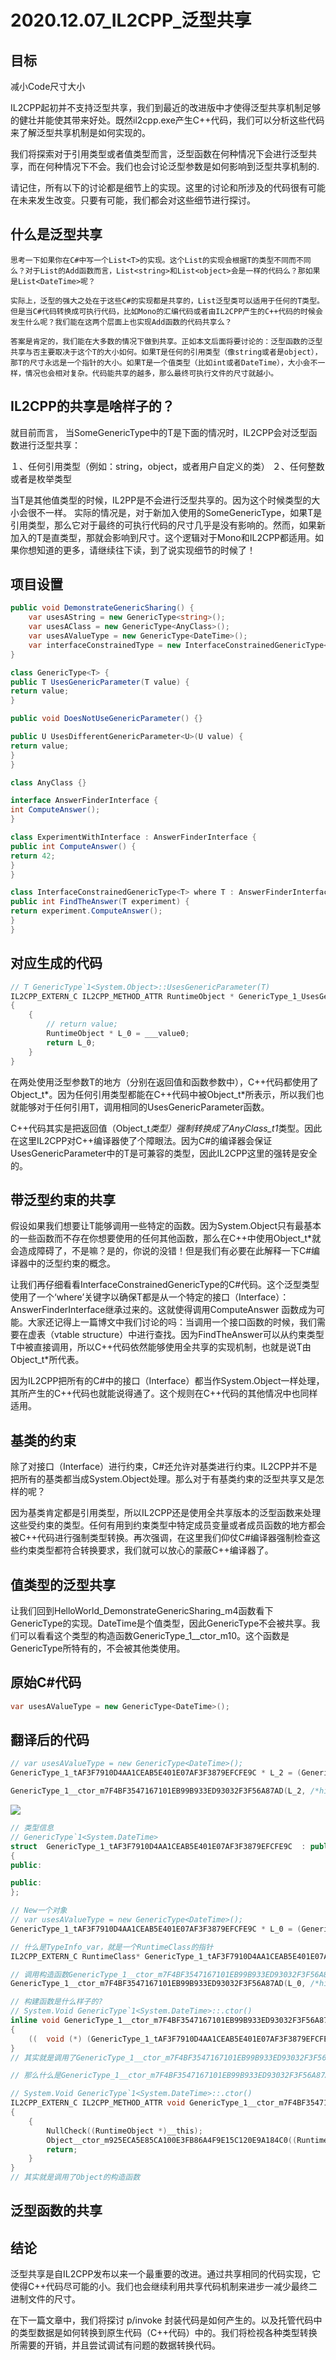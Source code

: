 # 2020.12.07_IL2CPP_泛型共享

## 目标

减小Code尺寸大小

IL2CPP起初并不支持泛型共享，我们到最近的改进版中才使得泛型共享机制足够的健壮并能使其带来好处。既然il2cpp.exe产生C++代码，我们可以分析这些代码来了解泛型共享机制是如何实现的。

我们将探索对于引用类型或者值类型而言，泛型函数在何种情况下会进行泛型共享，而在何种情况下不会。我们也会讨论泛型参数是如何影响到泛型共享机制的.

请记住，所有以下的讨论都是细节上的实现。这里的讨论和所涉及的代码很有可能在未来发生改变。只要有可能，我们都会对这些细节进行探讨。

## 什么是泛型共享

    思考一下如果你在C#中写一个List<T>的实现。这个List的实现会根据T的类型不同而不同么？对于List的Add函数而言，List<string>和List<object>会是一样的代码么？那如果是List<DateTime>呢？

    实际上，泛型的强大之处在于这些C#的实现都是共享的，List泛型类可以适用于任何的T类型。但是当C#代码转换成可执行代码，比如Mono的汇编代码或者由IL2CPP产生的C++代码的时候会发生什么呢？我们能在这两个层面上也实现Add函数的代码共享么？

    答案是肯定的，我们能在大多数的情况下做到共享。正如本文后面将要讨论的：泛型函数的泛型共享与否主要取决于这个T的大小如何。如果T是任何的引用类型（像string或者是object），那T的尺寸永远是一个指针的大小。如果T是一个值类型（比如int或者DateTime），大小会不一样，情况也会相对复杂。代码能共享的越多，那么最终可执行文件的尺寸就越小。

## IL2CPP的共享是啥样子的？

就目前而言， 当SomeGenericType中的T是下面的情况时，IL2CPP会对泛型函数进行泛型共享：

１、任何引用类型（例如：string，object，或者用户自定义的类）
２、任何整数或者是枚举类型 

当T是其他值类型的时候，IL2PP是不会进行泛型共享的。因为这个时候类型的大小会很不一样。 
实际的情况是，对于新加入使用的SomeGenericType，如果T是引用类型，那么它对于最终的可执行代码的尺寸几乎是没有影响的。然而，如果新加入的T是直类型，那就会影响到尺寸。这个逻辑对于Mono和IL2CPP都适用。如果你想知道的更多，请继续往下读，到了说实现细节的时候了！


## 项目设置

```c#
public void DemonstrateGenericSharing() {
    var usesAString = new GenericType<string>();
    var usesAClass = new GenericType<AnyClass>();
    var usesAValueType = new GenericType<DateTime>();
    var interfaceConstrainedType = new InterfaceConstrainedGenericType<ExperimentWithInterface>();
}
```

```C#
class GenericType<T> {
public T UsesGenericParameter(T value) {
return value;
}

public void DoesNotUseGenericParameter() {}

public U UsesDifferentGenericParameter<U>(U value) {
return value;
}
}

class AnyClass {}

interface AnswerFinderInterface {
int ComputeAnswer();
}

class ExperimentWithInterface : AnswerFinderInterface {
public int ComputeAnswer() {
return 42;
}
}

class InterfaceConstrainedGenericType<T> where T : AnswerFinderInterface {
public int FindTheAnswer(T experiment) {
return experiment.ComputeAnswer();
}
}
```

## 对应生成的代码
```c++
// T GenericType`1<System.Object>::UsesGenericParameter(T)
IL2CPP_EXTERN_C IL2CPP_METHOD_ATTR RuntimeObject * GenericType_1_UsesGenericParameter_m0F34477E646608588E920530062F3052B0DD68B3_gshared (GenericType_1_t0C98402A658D6ED54303ED35FF5E55864132C153 * __this, RuntimeObject * ___value0, const RuntimeMethod* method)
{
	{
		// return value;
		RuntimeObject * L_0 = ___value0;
		return L_0;
	}
}
```

在两处使用泛型参数T的地方（分别在返回值和函数参数中），C++代码都使用了Object_t*。因为任何引用类型都能在C++代码中被Object_t*所表示，所以我们也就能够对于任何引用T，调用相同的UsesGenericParameter函数。


C++代码其实是把返回值（Object_t*类型）强制转换成了AnyClass_t1*类型。因此在这里IL2CPP对C++编译器使了个障眼法。因为C#的编译器会保证UsesGenericParameter中的T是可兼容的类型，因此IL2CPP这里的强转是安全的。


## 带泛型约束的共享

假设如果我们想要让T能够调用一些特定的函数。因为System.Object只有最基本的一些函数而不存在你想要使用的任何其他函数，那么在C++中使用Object_t*就会造成障碍了，不是嘛？是的，你说的没错！但是我们有必要在此解释一下C#编译器中的泛型约束的概念。

让我们再仔细看看InterfaceConstrainedGenericType的C#代码。这个泛型类型使用了一个‘where’关键字以确保T都是从一个特定的接口（Interface）：AnswerFinderInterface继承过来的。这就使得调用ComputeAnswer 函数成为可能。大家还记得上一篇博文中我们讨论的吗：当调用一个接口函数的时候，我们需要在虚表（vtable structure）中进行查找。因为FindTheAnswer可以从约束类型T中被直接调用，所以C++代码依然能够使用全共享的实现机制，也就是说T由Object_t*所代表。


因为IL2CPP把所有的C#中的接口（Interface）都当作System.Object一样处理，其所产生的C++代码也就能说得通了。这个规则在C++代码的其他情况中也同样适用。


## 基类的约束
除了对接口（Interface）进行约束，C#还允许对基类进行约束。IL2CPP并不是把所有的基类都当成System.Object处理。那么对于有基类约束的泛型共享又是怎样的呢？ 

因为基类肯定都是引用类型，所以IL2CPP还是使用全共享版本的泛型函数来处理这些受约束的类型。任何有用到约束类型中特定成员变量或者成员函数的地方都会被C++代码进行强制类型转换。再次强调，在这里我们仰仗C#编译器强制检查这些约束类型都符合转换要求，我们就可以放心的蒙蔽C++编译器了。

## 值类型的泛型共享

让我们回到HelloWorld_DemonstrateGenericSharing_m4函数看下 GenericType的实现。DateTime是个值类型，因此GenericType不会被共享。我们可以看看这个类型的构造函数GenericType_1__ctor_m10。这个函数是GenericType所特有的，不会被其他类使用。

## 原始C#代码
```c#
var usesAValueType = new GenericType<DateTime>();
```

## 翻译后的代码
```c++
// var usesAValueType = new GenericType<DateTime>();
GenericType_1_tAF3F7910D4AA1CEAB5E401E07AF3F3879EFCFE9C * L_2 = (GenericType_1_tAF3F7910D4AA1CEAB5E401E07AF3F3879EFCFE9C *)il2cpp_codegen_object_new(GenericType_1_tAF3F7910D4AA1CEAB5E401E07AF3F3879EFCFE9C_il2cpp_TypeInfo_var);

GenericType_1__ctor_m7F4BF3547167101EB99B933ED93032F3F56A87AD(L_2, /*hidden argument*/GenericType_1__ctor_m7F4BF3547167101EB99B933ED93032F3F56A87AD_RuntimeMethod_var);
```


![](_v_images/20201207192454120_24775.png)


```c++
// 类型信息
// GenericType`1<System.DateTime>
struct  GenericType_1_tAF3F7910D4AA1CEAB5E401E07AF3F3879EFCFE9C  : public RuntimeObject
{
public:

public:
};

// New一个对象
// var usesAValueType = new GenericType<DateTime>();
GenericType_1_tAF3F7910D4AA1CEAB5E401E07AF3F3879EFCFE9C * L_0 = (GenericType_1_tAF3F7910D4AA1CEAB5E401E07AF3F3879EFCFE9C *)il2cpp_codegen_object_new(GenericType_1_tAF3F7910D4AA1CEAB5E401E07AF3F3879EFCFE9C_il2cpp_TypeInfo_var);

// 什么是TypeInfo_var，就是一个RuntimeClass的指针
IL2CPP_EXTERN_C RuntimeClass* GenericType_1_tAF3F7910D4AA1CEAB5E401E07AF3F3879EFCFE9C_il2cpp_TypeInfo_var;

// 调用构造函数GenericType_1__ctor_m7F4BF3547167101EB99B933ED93032F3F56A87AD
GenericType_1__ctor_m7F4BF3547167101EB99B933ED93032F3F56A87AD(L_0, /*hidden argument*/GenericType_1__ctor_m7F4BF3547167101EB99B933ED93032F3F56A87AD_RuntimeMethod_var);

// 构建函数是什么样子的?
// System.Void GenericType`1<System.DateTime>::.ctor()
inline void GenericType_1__ctor_m7F4BF3547167101EB99B933ED93032F3F56A87AD (GenericType_1_tAF3F7910D4AA1CEAB5E401E07AF3F3879EFCFE9C * __this, const RuntimeMethod* method)
{
	((  void (*) (GenericType_1_tAF3F7910D4AA1CEAB5E401E07AF3F3879EFCFE9C *, const RuntimeMethod*))GenericType_1__ctor_m7F4BF3547167101EB99B933ED93032F3F56A87AD_gshared)(__this, method);
}
// 其实就是调用了GenericType_1__ctor_m7F4BF3547167101EB99B933ED93032F3F56A87AD_gshared然后强制转换

// 那么什么是GenericType_1__ctor_m7F4BF3547167101EB99B933ED93032F3F56A87AD_gshared

// System.Void GenericType`1<System.DateTime>::.ctor()
IL2CPP_EXTERN_C IL2CPP_METHOD_ATTR void GenericType_1__ctor_m7F4BF3547167101EB99B933ED93032F3F56A87AD_gshared (GenericType_1_tAF3F7910D4AA1CEAB5E401E07AF3F3879EFCFE9C * __this, const RuntimeMethod* method)
{
	{
		NullCheck((RuntimeObject *)__this);
		Object__ctor_m925ECA5E85CA100E3FB86A4F9E15C120E9A184C0((RuntimeObject *)__this, /*hidden argument*/NULL);
		return;
	}
}
// 其实就是调用了Object的构造函数


```

## 泛型函数的共享


## 结论

泛型共享是自IL2CPP发布以来一个最重要的改进。通过共享相同的代码实现，它使得C++代码尽可能的小。我们也会继续利用共享代码机制来进步一减少最终二进制文件的尺寸。

在下一篇文章中，我们将探讨 p/invoke 封装代码是如何产生的。以及托管代码中的类型数据是如何转换到原生代码（C++代码）中的。我们将检视各种类型转换所需要的开销，并且尝试调试有问题的数据转换代码。
